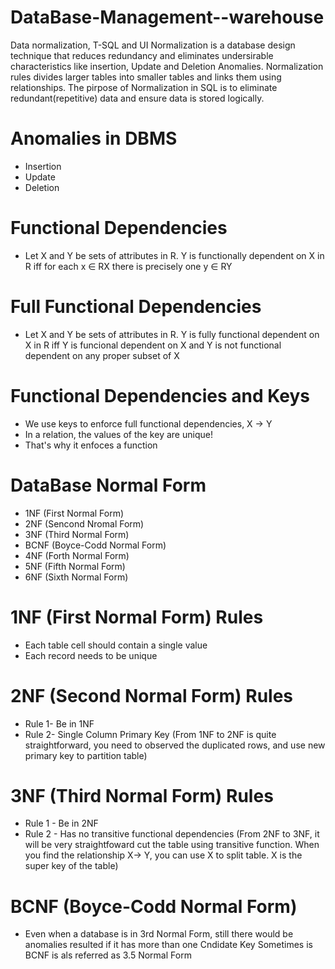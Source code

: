 # DataBase-Management--warehouse
Data normalization, T-SQL and UI
Normalization is a database design technique that reduces redundancy and eliminates undersirable characteristics like insertion, Update and Deletion Anomalies.
Normalization rules divides larger tables into smaller tables and links them using relationships. The pirpose of Normalization in SQL is to eliminate redundant(repetitive) data and ensure data is stored logically.

# Anomalies in DBMS
- Insertion
- Update
- Deletion

# Functional Dependencies
- Let X and Y be sets of attributes in R. Y is functionally dependent on X in R iff for each x ∈ RX there is precisely one y ∈ RY

# Full Functional Dependencies
- Let X and Y be sets of attributes in R. Y is fully functional dependent on X in R iff Y is funcional dependent on X and Y is not functional dependent on any proper subset of X

# Functional Dependencies and Keys
- We use keys to enforce full functional dependencies, X -> Y
- In a relation, the values of the key are unique!
- That's why it enfoces a function 

# DataBase Normal Form
- 1NF (First Normal Form)
- 2NF (Sencond Nromal Form)
- 3NF (Third Normal Form)
- BCNF (Boyce-Codd Normal Form)
- 4NF (Forth Normal Form)
- 5NF (Fifth Normal Form)
- 6NF (Sixth Normal Form)

# 1NF (First Normal Form) Rules
- Each table cell should contain a single value
- Each record needs to be unique

# 2NF (Second Normal Form) Rules 
- Rule 1- Be in 1NF
- Rule 2- Single Column Primary Key
(From 1NF to 2NF is quite straightforward, you need to observed the duplicated rows, and use new primary key to partition table)

# 3NF (Third Normal Form) Rules
- Rule 1 - Be in 2NF
- Rule 2 - Has no transitive functional dependencies
(From 2NF to 3NF, it will be very straightfoward cut the table using transitive function. When you find the relationship X-> Y, you can use X to split table. X is the super key of the table)

# BCNF (Boyce-Codd Normal Form)
- Even when a database is in 3rd Normal Form, still there would be anomalies resulted if it has more than one Cndidate Key
Sometimes is BCNF is als referred as 3.5 Normal Form
